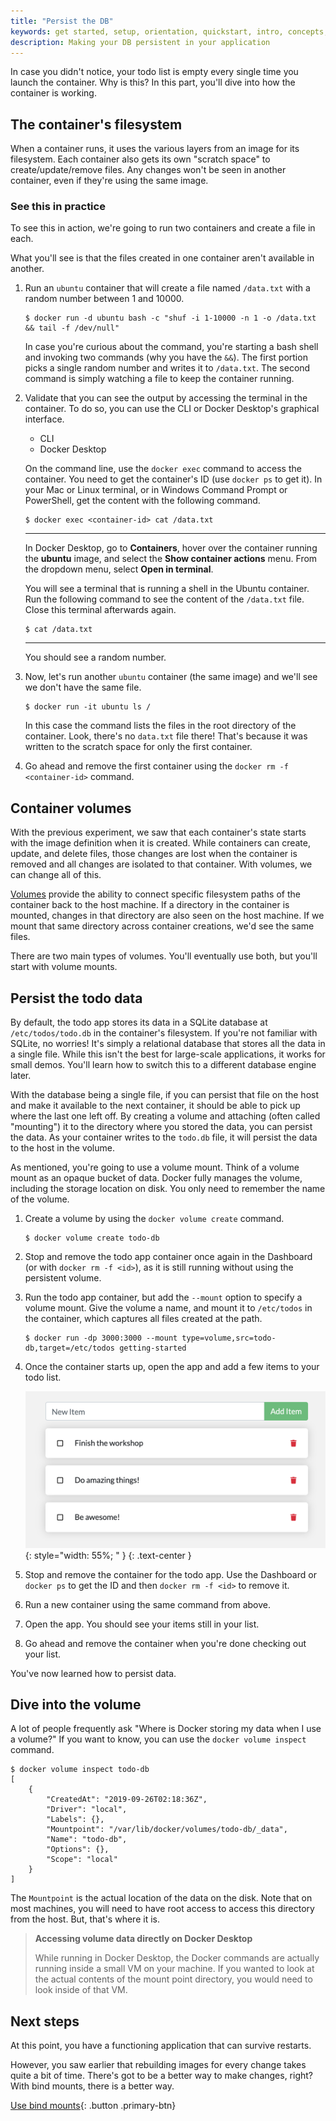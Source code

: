 ```yaml
---
title: "Persist the DB"
keywords: get started, setup, orientation, quickstart, intro, concepts, containers, docker desktop
description: Making your DB persistent in your application
---
```


In case you didn't notice, your todo list is empty every single time
you launch the container. Why is this? In this part, you'll dive into how the container is working.

## The container's filesystem

When a container runs, it uses the various layers from an image for its filesystem.
Each container also gets its own "scratch space" to create/update/remove files. Any
changes won't be seen in another container, even if they're using the same image.

### See this in practice

To see this in action, we're going to run two containers and create a file in each.

What you'll see is that the files created in one container aren't available in another.

1. Run an `ubuntu` container that will create a file named `/data.txt` with a random number
   between 1 and 10000.

    ```console
    $ docker run -d ubuntu bash -c "shuf -i 1-10000 -n 1 -o /data.txt && tail -f /dev/null"
    ```

    In case you're curious about the command, you're starting a bash shell and invoking two
    commands (why you have the `&&`). The first portion picks a single random number and writes
    it to `/data.txt`. The second command is simply watching a file to keep the container running.

2. Validate that you can see the output by accessing the terminal in the container. To do so, you can use the CLI or Docker Desktop's graphical interface.

   <ul class="nav nav-tabs">
     <li class="active"><a data-toggle="tab" data-target="#cli">CLI</a></li>
     <li><a data-toggle="tab" data-target="#gui">Docker Desktop</a></li>
   </ul>
   <div class="tab-content">
   <div id="cli" class="tab-pane fade in active" markdown="1">

    On the command line, use the `docker exec` command to access the container. You need to get the
   container's ID (use `docker ps` to get it). In your Mac or Linux terminal, or in Windows Command Prompt or PowerShell, get the content with the following command.

    ```console
    $ docker exec <container-id> cat /data.txt
    ```

   <hr>
   </div>
   <div id="gui" class="tab-pane fade" markdown="1">

    In Docker Desktop, go to **Containers**, hover over the container running the **ubuntu** image, and select the **Show container actions** menu. From the dropdown menu, select **Open in terminal**.

    You will see a terminal that is running a shell in the Ubuntu container. Run the following command to see the content of the `/data.txt` file. Close this terminal afterwards again.

    ```console
    $ cat /data.txt
    ```

   <hr>
   </div>
   </div>

    You should see a random number.

3. Now, let's run another `ubuntu` container (the same image) and we'll see we don't have the same file.

    ```console
    $ docker run -it ubuntu ls /
    ```

    In this case the command lists the files in the root directory of the container.
    Look, there's no `data.txt` file there! That's because it was written to the scratch space for
    only the first container.

4. Go ahead and remove the first container using the `docker rm -f <container-id>` command.

## Container volumes

With the previous experiment, we saw that each container's state starts with the image definition when it is created. 
While containers can create, update, and delete files, those changes are lost when the container is removed 
and all changes are isolated to that container. With volumes, we can change all of this.

[Volumes](../storage/volumes.md) provide the ability to connect specific filesystem paths of 
the container back to the host machine. If a directory in the container is mounted, changes in that
directory are also seen on the host machine. If we mount that same directory across container creations, we'd see
the same files.

There are two main types of volumes. You'll eventually use both, but you'll start with volume mounts.

## Persist the todo data

By default, the todo app stores its data in a SQLite database at
`/etc/todos/todo.db` in the container's filesystem. If you're not familiar with SQLite, no worries! It's simply a relational database that stores all the data in a single file. While this isn't the best for large-scale applications,
it works for small demos. You'll learn how to switch this to a different database engine later.

With the database being a single file, if you can persist that file on the host and make it available to the
next container, it should be able to pick up where the last one left off. By creating a volume and attaching
(often called "mounting") it to the directory where you stored the data, you can persist the data. As your container 
writes to the `todo.db` file, it will persist the data to the host in the volume.

As mentioned, you're going to use a volume mount. Think of a volume mount as an opaque bucket of data. 
Docker fully manages the volume, including the storage location on disk. You only need to remember the
name of the volume.

1. Create a volume by using the `docker volume create` command.

    ```console
    $ docker volume create todo-db
    ```

2. Stop and remove the todo app container once again in the Dashboard (or with `docker rm -f <id>`), as it is still running without using the persistent volume.

3. Run the todo app container, but add the `--mount` option to specify a volume mount. Give the volume a name, and mount
   it to `/etc/todos` in the container, which captures all files created at the path.

    ```console
    $ docker run -dp 3000:3000 --mount type=volume,src=todo-db,target=/etc/todos getting-started
    ```

4. Once the container starts up, open the app and add a few items to your todo list.

    ![Items added to todo list](images/items-added.png){: style="width: 55%; " }
    {: .text-center }

5. Stop and remove the container for the todo app. Use the Dashboard or `docker ps` to get the ID and then `docker rm -f <id>` to remove it.

6. Run a new container using the same command from above.

7. Open the app. You should see your items still in your list.

8. Go ahead and remove the container when you're done checking out your list.

You've now learned how to persist data.

## Dive into the volume

A lot of people frequently ask "Where is Docker storing my data when I use a volume?" If you want to know, 
you can use the `docker volume inspect` command.

```console
$ docker volume inspect todo-db
[
    {
        "CreatedAt": "2019-09-26T02:18:36Z",
        "Driver": "local",
        "Labels": {},
        "Mountpoint": "/var/lib/docker/volumes/todo-db/_data",
        "Name": "todo-db",
        "Options": {},
        "Scope": "local"
    }
]
```

The `Mountpoint` is the actual location of the data on the disk. Note that on most machines, you will
need to have root access to access this directory from the host. But, that's where it is.

> **Accessing volume data directly on Docker Desktop**
> 
> While running in Docker Desktop, the Docker commands are actually running inside a small VM on your machine.
> If you wanted to look at the actual contents of the mount point directory, you would need to look inside of
> that VM.

## Next steps

At this point, you have a functioning application that can survive restarts.

However, you saw earlier that rebuilding images for every change takes quite a bit of time. There's got to be a better
way to make changes, right? With bind mounts, there is a better way.

[Use bind mounts](06_bind_mounts.md){: .button  .primary-btn}
